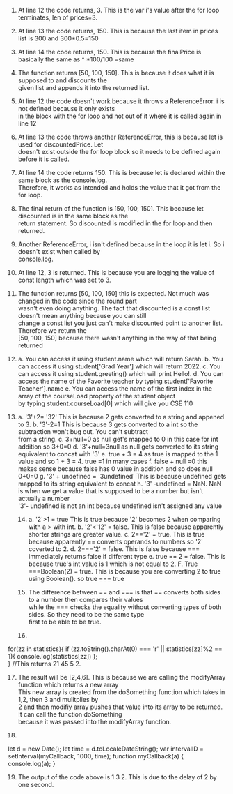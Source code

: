 1. At line 12 the code returns, 3. This is the var i's value after the for loop terminates, len of prices=3.
2. At line 13 the code returns, 150. This is because the last item in prices list is 300 and 300*0.5=150 
3. At line 14 the code returns, 150. This is because the finalPrice is basically the same as ^ *100/100 =same
4. The function returns [50, 100, 150]. This is because it does what it is supposed to and discounts the <br>
   given list and appends it into the returned list. 
5. At line 12 the code doesn't work because it throws a ReferenceError. i is not defined because it only exists <br>
   in the block with the for loop and not out of it where it is called again in line 12 
6. At line 13 the code throws another ReferenceError, this is because let is used for discountedPrice. Let <br>
   doesn't exist outside the for loop block so it needs to be defined again before it is called.
7. At line 14 the code returns 150. This is because let is declared within the same block as the console.log. <br>
   Therefore, it works as intended and holds the value that it got from the for loop. 
8. The final return of the function is [50, 100, 150]. This because let discounted is in the same block as the <br>
   return statement. So discounted is modified in the for loop and then returned. 
9. Another ReferenceError, i isn't defined because in the loop it is let i. So i doesn't exist when called by <br>
   console.log. 
10. At line 12, 3 is returned. This is because you are logging the value of const length which was set to 3. 
11. The function returns [50, 100, 150] this is expected. Not much was changed in the code since the round part <br>
    wasn't even doing anything. The fact that discounted is a const list doesn't mean anything because you can still<br> change a const list you just can't make discounted point to another list. Therefore we return the <br>
    [50, 100, 150] because there wasn't anything in the way of that being returned 

12. 
    a. You can access it using student.name which will return Sarah. 
    b. You can access it using student['Grad Year'] which will return 2022. 
    c. You can access it using student.greeting() which will print Hello!. 
    d. You can access the name of the Favorite teacher by typing student['Favorite Teacher'].name 
    e. You can access the name of the first index in the array of the courseLoad property of the student object<br>
       by typing student.courseLoad[0] which will give you CSE 110 

13. a. '3'+2= '32' This is because 2 gets converted to a string and appened to 3. 
    b. '3'-2=1 This is because 3 gets converted to a int so the subtraction won't bug out. You can't subtract <br>
    from a string. 
    c. 3+null=0 as null get's mapped to 0 in this case for int addition so 3+0=0 
    d. '3'+null=3null as null gets converted to its string equivalent to concat with '3' 
    e. true + 3 = 4 as true is mapped to the 1 value and so 1 + 3 = 4. true =1 in many cases
    f. false + null =0 this makes sense because false has 0 value in addition and so does null 0+0=0 
    g. '3' + undefined = '3undefined' This is because undefined gets mapped to its string equivalent to concat
    h. '3' -undefined = NaN. NaN is when we get a value that is supposed to be a number but isn't actually a number <br> '3'- undefined is not an int because undefined isn't assigned any value 

    14. a. '2'>1 = true This is true because '2' becomes 2 when comparing with a > with int. 
        b. '2'<'12' = false. This is false because apparently shorter strings are greater value. 
        c. 2=='2' = true. This is true because apparently == converts operands to numbers so '2' coverted to 2. 
        d. 2==='2' = false. This is false because === immediately returns false if different type 
        e. true == 2 = false. This is because true's int value is 1 which is not equal to 2. 
        F. True ===Boolean(2) = true. This is because you are converting 2 to true using Boolean(). so true === true

    15. The difference between == and === is that == converts both sides to a number then compares their values <br>
        while the === checks the equality without converting types of both sides. So they need to be the same type<br> first to be able to be true. 

    16. 
for(zz in statistics){
    if (zz.toString().charAt(0) === 'r' || statistics[zz]%2 == 1){
        console.log(statistics[zz])
    };  
} //This returns 21 45 5 2. 


17. The result will be [2,4,6]. This is because we are calling the modifyArray function which returns a new array<br> This new array is created from the doSomething function which takes in 1,2, then 3 and mulitplies by<br>
2 and then modifiy array pushes that value into its array to be returned. It can call the function doSomething<br>
because it was passed into the modifyArray function. 

18. 
let d = new Date();
let time = d.toLocaleDateString();
var intervalID = setInterval(myCallback, 1000, time);
function myCallback(a)
{
 console.log(a);
}

19. The output of the code above is 1 3 2. This is due to the delay of 2 by one second. 
    





